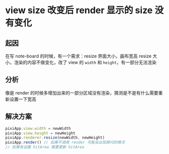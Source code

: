# view size 改变后 render 显示的 size 没有变化

## 起因

在写 note-board 的时候，有一个需求：resize 界面大小，画布宽高 resize 大小，渲染的内容不做变化，改了 view 的 `width` 和 `height`，有一部分无法渲染

## 分析

像是 render 的时候多增加出来的一部分区域没有渲染，猜测是不是有什么需要重新设置一下宽高

## 解决方案

```ts
pixiApp.view.width = newWidth
pixiApp.view.height = newHeight
pixiApp.renderer.resize(newWidth, newHeight)
pixiApp.render() // 如果不调用 render 可能会出现屏闪的情况
// 如果有设置 hitArea 需要更新 hitArea 
```